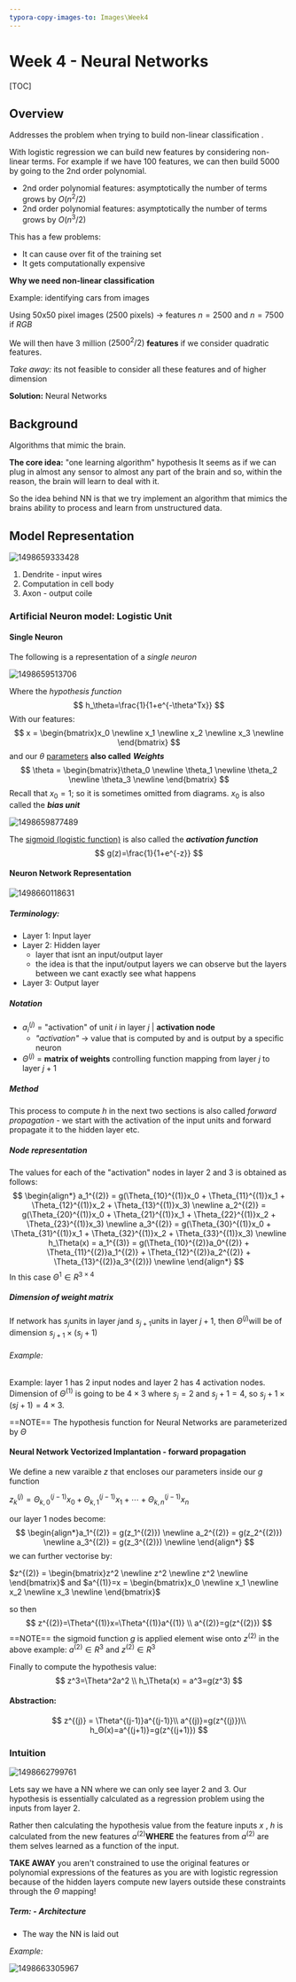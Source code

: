 ```yaml
---
typora-copy-images-to: Images\Week4
---
```


# Week 4 - Neural Networks

[TOC]

## Overview

Addresses the problem when trying to build non-linear classification . 

With logistic regression we can build new features by considering non-linear terms. For example if we have 100 features, we can then build 5000 by going to the 2nd order polynomial.  

- 2nd order polynomial features: asymptotically the number of terms grows by $O(n^2/2)$
- 2nd order polynomial features: asymptotically the number of terms grows by $O(n^3/2)$

This has a few problems:

- It can cause over fit of the training set
- It gets computationally expensive 

**Why we need non-linear classification**

Example: identifying cars from images

Using 50x50 pixel images (2500 pixels) -> features $n=2500$ and $n=7500$ if *RGB*

We will then have 3 million ($2500^2/2$) **features** if we consider quadratic features. 

*Take away:* its not feasible to consider all these features and of higher dimension 

**Solution:** Neural Networks 

## Background

Algorithms that mimic the brain.

**The core idea:** "one learning algorithm" hypothesis
It seems as if we can plug in almost any sensor to almost any part of the brain and so, within the reason, the brain will learn to deal with it. 

So the idea behind NN is that we try implement an algorithm that mimics the brains ability to process and learn from unstructured data.

## Model Representation 

![1498659333428](Images/Week4/1498659333428.png)

1. Dendrite - input wires
2. Computation in cell body 
3. Axon  - output coile  

### Artificial Neuron model: Logistic Unit

#### Single Neuron

The following is a representation of a *single neuron* 

![1498659513706](Images/Week4/1498659513706.png)

Where the *hypothesis function* 
$$
h_\theta=\frac{1}{1+e^{-\theta^Tx}}
$$
With our features: 
$$
x = \begin{bmatrix}x_0 \newline x_1 \newline x_2 \newline x_3 \newline \end{bmatrix}
$$
and our $\theta$ <u>parameters</u> **also called** ***Weights***
$$
\theta = \begin{bmatrix}\theta_0 \newline \theta_1 \newline \theta_2 \newline \theta_3 \newline \end{bmatrix}
$$
Recall that $x_0=1$; so it is sometimes omitted from diagrams. $x_0$ is also called the ***bias unit***

![1498659877489](Images/Week4/1498659877489.png)

The <u>sigmoid (logistic function)</u> is also called the ***activation function***
$$
g(z)=\frac{1}{1+e^{-z}}
$$

#### Neuron Network Representation

![1498660118631](Images/Week4/1498660118631.png)

##### Terminology:

- Layer 1: Input layer
- Layer 2: Hidden layer
  - layer that isnt an input/output layer
  - the idea is that the input/output layers we can observe but the layers between we cant exactly see what happens
- Layer 3: Output layer

##### Notation

- $a_i^{(j)}$ = "activation" of unit $i$ in layer $j$ | **activation node**
  - *"activation"* -> value that is computed by and is output by a specific neuron
- $\Theta^{(j)}$ = **matrix of weights** controlling function mapping from layer $j$ to layer $j+1$

##### Method

This process to compute $h$ in the next two sections is also called *forward propagation* - we start with the activation of the input units and forward propagate it to the hidden layer etc. 

##### Node representation

The values for each of the "activation" nodes in layer 2 and 3 is obtained as follows:
$$
\begin{align*}
a_1^{(2)} = g(\Theta_{10}^{(1)}x_0 + \Theta_{11}^{(1)}x_1 + \Theta_{12}^{(1)}x_2 + \Theta_{13}^{(1)}x_3) \newline
a_2^{(2)} = g(\Theta_{20}^{(1)}x_0 + \Theta_{21}^{(1)}x_1 + \Theta_{22}^{(1)}x_2 + \Theta_{23}^{(1)}x_3) \newline
a_3^{(2)} = g(\Theta_{30}^{(1)}x_0 + \Theta_{31}^{(1)}x_1 + \Theta_{32}^{(1)}x_2 + \Theta_{33}^{(1)}x_3) \newline
h_\Theta(x) = a_1^{(3)} = g(\Theta_{10}^{(2)}a_0^{(2)} + \Theta_{11}^{(2)}a_1^{(2)} + \Theta_{12}^{(2)}a_2^{(2)} + \Theta_{13}^{(2)}a_3^{(2)}) \newline
\end{align*}
$$
In this case $\Theta^1\in R^{3\times4}$

##### Dimension of weight matrix

$\text{If network has } s_j \text{units in layer } j \text{and } s_{j+1} \text{units in layer } j+1\text{, then }Θ^{(j)} \text{will be of dimension } s_{j+1}×(s_j+1)$

###### *Example:*

Example: layer 1 has 2 input nodes and layer 2 has 4 activation nodes. Dimension of $Θ^{(1)}$ is going to be $4×3$ where $s_j=2$ and $s_j+1=4$, so $s_j+1×(sj+1)=4×3$.

==NOTE== The hypothesis function for Neural Networks are parameterized by $\Theta$

#### Neural Network Vectorized Implantation - forward propagation 

We define a new varaible $z$ that encloses our parameters inside our $g$ function

$z^{(j)}_k =   \Theta_{k,0}^{(j-1)}x_0 + \Theta_{k,1}^{(j-1)}x_1 + \cdots + \Theta_{k,n}^{(j-1)}x_n$

our layer 1 nodes become:
$$
\begin{align*}a_1^{(2)} = g(z_1^{(2)}) \newline a_2^{(2)} = g(z_2^{(2)}) \newline a_3^{(2)} = g(z_3^{(2)}) \newline \end{align*}
$$
we can further vectorise by:

$z^{(2)} = \begin{bmatrix}z^2 \newline z^2 \newline z^2 \newline \end{bmatrix}$ and $a^{(1)}=x = \begin{bmatrix}x_0 \newline x_1 \newline x_2 \newline x_3 \newline \end{bmatrix}$

so then 
$$
z^{(2)}=\Theta^{(1)}x=\Theta^{(1)}a^{(1)} \\
a^{(2)}=g(z^{(2)})
$$
==NOTE== the sigmoid function $g$ is applied element wise onto $z^{(2)}$ 
in the above example: $a^{(2)}\in R^3$ and $z^{(2)} \in R^3$

Finally to compute the hypothesis value: 
$$
z^3=\Theta^2a^2 \\
h_\Theta(x) = a^3=g(z^3)
$$

#### Abstraction:

$$
z^{(j)} = \Theta^{(j-1)}a^{(j-1)}\\
a^{(j)}=g(z^{(j)})\\
h_Θ(x)=a^{(j+1)}=g(z^{(j+1)})
$$

### Intuition 

![1498662799761](Images/Week4/1498662799761.png)

Lets say we have a NN where we can only see layer 2 and 3. Our hypothesis is essentially calculated as a regression problem using the inputs from layer 2. 

Rather then calculating the hypothesis value from the feature inputs $x​$ , $h​$ is calculated from the new features $a^{(2)}​$ **WHERE** the features from $a^{(2)}​$ are them selves learned as a function of the input.

**TAKE AWAY** you aren't constrained to use the original features or polynomial expressions of the features as you are with logistic regression because of the hidden layers compute new layers outside these constraints through the $\Theta$ mapping!

##### Term: - Architecture

- The way the NN is laid out 

*Example:*

![1498663305967](Images/Week4/1498663305967.png)